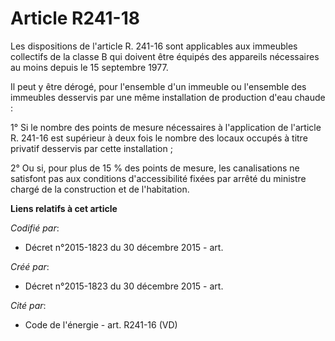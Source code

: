 # Article R241-18

Les dispositions de l'article R. 241-16 sont applicables aux immeubles collectifs de la classe B qui doivent être équipés des
appareils nécessaires au moins depuis le 15 septembre 1977. 

Il peut y être dérogé, pour l'ensemble d'un immeuble ou l'ensemble des immeubles desservis par une même installation de
production d'eau chaude : 

1° Si le nombre des points de mesure nécessaires à l'application de l'article R. 241-16 est supérieur à deux fois le nombre
des locaux occupés à titre privatif desservis par cette installation ; 

2° Ou si, pour plus de 15 % des points de mesure, les canalisations ne satisfont pas aux conditions d'accessibilité fixées
par arrêté du ministre chargé de la construction et de l'habitation.

**Liens relatifs à cet article**

_Codifié par_:

  - Décret n°2015-1823 du 30 décembre 2015 - art.

_Créé par_:

  - Décret n°2015-1823 du 30 décembre 2015 - art.

_Cité par_:

  - Code de l'énergie - art. R241-16 (VD)
